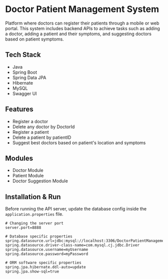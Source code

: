 # Doctor Patient Management System

Platform where doctors can register their patients through a mobile or web portal. This system includes backend APIs to achieve tasks such as adding a doctor, adding a patient and their symptoms, and suggesting doctors based on patient symptoms.

## Tech Stack

- Java
- Spring Boot
- Spring Data JPA
- Hibernate
- MySQL
- Swagger UI

## Features

- Register a doctor
- Delete any doctor by DoctorId
- Register a patient
- Delete a patient by patientID
- Suggest best doctors based on patient's location and symptoms

## Modules

- Doctor Module
- Patient Module
- Doctor Suggestion Module

## Installation & Run

Before running the API server, update the database config inside the `application.properties` file.

```properties
# Changing the server port
server.port=8888

# Database specific properties
spring.datasource.url=jdbc:mysql://localhost:3306/DoctorPatientManagementDB
spring.datasource.driver-class-name=com.mysql.cj.jdbc.Driver
spring.datasource.username=myUsername
spring.datasource.password=myPassword

# ORM software specific properties
spring.jpa.hibernate.ddl-auto=update
spring.jpa.show-sql=true
